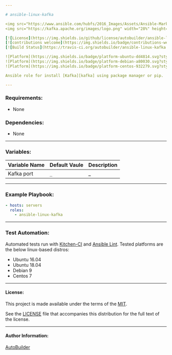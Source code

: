 ```yaml
---

# ansible-linux-kafka

<img src="https://www.ansible.com/hubfs/2016_Images/Assets/Ansible-Mark-Large-RGB-Pool.png?hsLang=en-us" width="10%" height="10%" alt="Ansible logo" align="right"/>
<img src="https://kafka.apache.org/images/logo.png" width="28%" height="28%" alt="Kafka logo" align="right"/>

[![License](https://img.shields.io/github/license/autobuilder/ansible-linux-kafka)](https://opensource.org/licenses/MIT)
[![contributions welcome](https://img.shields.io/badge/contributions-welcome-brightgreen.svg?style=flat)](https://github.com/autobuilder/ansible-linux-kafka/issues)
[![Build Status](https://travis-ci.org/autobuilder/ansible-linux-kafka.svg?branch=master)](https://github.com/autobuilder/ansible-linux-kafka)

![Platform](https://img.shields.io/badge/platform-ubuntu-dd4814.svg?style=flat) 
![Platform](https://img.shields.io/badge/platform-debian-a80030.svg?style=flat) 
![Platform](https://img.shields.io/badge/platform-centos-932279.svg?style=flat)

Ansible role for install [Kafka][kafka] using package manager or pip.

---
```


### Requirements:

* None

### Dependencies:

* None

---

### Variables:

| Variable Name | Default Vaule                             | Description               |
|:--------------|:------------------------------------------|:--------------------------|
| Kafka port    | ```_```                                   | _                         |

---

### Example Playbook:

```yaml
- hosts: servers
  roles:
    - ansible-linux-kafka
```

---

### Test Automation:

Automated tests run with [Kitchen-CI][kitchenci] and [Ansible Lint][ansiblelint].
Tested platforms are the below linux-based distros:

* Ubuntu 16.04
* Ubuntu 18.04
* Debian 9
* Centos 7

---

#### License:

This project is made available under the terms of the [MIT][mit].

See the [LICENSE][license] file that accompanies this distribution for the full text of the license.

---

#### Author Information:

[AutoBuilder][autobuilder]

[autobuilder]: https://github.com/autobuilder
[mit]: https://opensource.org/licenses/MIT
[license]: https://github.com/autobuilder/ansible-linux-kafka/blob/master/LICENSE
[ansiblelint]: https://docs.ansible.com/ansible-lint/
[kitchenci]: https://kitchen.ci
[kafka]: https://kafka.apache.org/